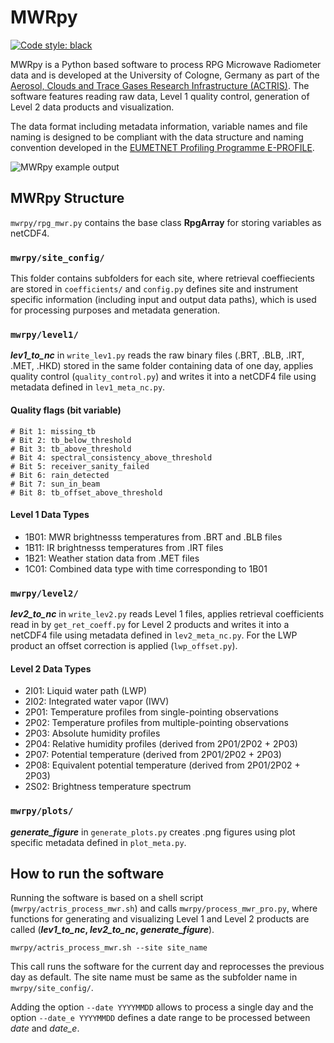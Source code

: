 # MWRpy

[![Code style: black](https://img.shields.io/badge/code%20style-black-000000.svg)](https://github.com/psf/black)

MWRpy is a Python based software to process RPG Microwave Radiometer data and is developed at the University of Cologne, Germany as part of the [Aerosol, Clouds and Trace Gases Research Infrastructure (ACTRIS)](https://actris.eu/). 
The software features reading raw data, Level 1 quality control, generation of Level 2 data products and visualization.

The data format including metadata information, variable names and file naming is designed to be compliant with the data structure and naming convention developed in the [EUMETNET Profiling Programme E-PROFILE](https://www.eumetnet.eu/). 

![MWRpy example output](https://atmos.meteo.uni-koeln.de/~hatpro/quicklooks/obs/site/jue/tophat/actris/level2/2022/10/29/20221029_juelich_temperature.png)

## MWRpy Structure

`mwrpy/rpg_mwr.py` contains the base class <b>RpgArray</b> for storing variables as netCDF4.

### `mwrpy/site_config/`

This folder contains subfolders for each site, where retrieval coeffiecients are stored in `coefficients/` and `config.py` defines site and instrument specific information (including input and output data paths), which is used for processing purposes and metadata generation.

### `mwrpy/level1/`

<b>*lev1_to_nc*</b> in `write_lev1.py` reads the raw binary files (.BRT, .BLB, .IRT, .MET, .HKD) stored in the same folder containing data of one day, applies quality control (`quality_control.py`) and writes it into a netCDF4 file using metadata defined in `lev1_meta_nc.py`.

#### Quality flags (bit variable)
    # Bit 1: missing_tb
    # Bit 2: tb_below_threshold
    # Bit 3: tb_above_threshold
    # Bit 4: spectral_consistency_above_threshold
    # Bit 5: receiver_sanity_failed
    # Bit 6: rain_detected
    # Bit 7: sun_in_beam
    # Bit 8: tb_offset_above_threshold
    
#### Level 1 Data Types
* 1B01: MWR brightnesss temperatures from .BRT and .BLB files
* 1B11: IR brightnesss temperatures from .IRT files
* 1B21: Weather station data from .MET files
* 1C01: Combined data type with time corresponding to 1B01

### `mwrpy/level2/`

<b>*lev2_to_nc*</b> in `write_lev2.py` reads Level 1 files, applies retrieval coefficients read in by `get_ret_coeff.py` for Level 2 products and writes it into a netCDF4 file using metadata defined in `lev2_meta_nc.py`. For the LWP product an offset correction is applied (`lwp_offset.py`).

#### Level 2 Data Types
* 2I01: Liquid water path (LWP)
* 2I02: Integrated water vapor (IWV)
* 2P01: Temperature profiles from single-pointing observations
* 2P02: Temperature profiles from multiple-pointing observations
* 2P03: Absolute humidity profiles
* 2P04: Relative humidity profiles (derived from 2P01/2P02 + 2P03)
* 2P07: Potential temperature (derived from 2P01/2P02 + 2P03)
* 2P08: Equivalent potential temperature (derived from 2P01/2P02 + 2P03)
* 2S02: Brightness temperature spectrum

### `mwrpy/plots/`

<b>*generate_figure*</b> in `generate_plots.py` creates .png figures using plot specific metadata defined in `plot_meta.py`.

## How to run the software

Running the software is based on a shell script (`mwrpy/actris_process_mwr.sh`) and calls `mwrpy/process_mwr_pro.py`, where functions for generating and visualizing Level 1 and Level 2 products are called (<b>*lev1_to_nc*, *lev2_to_nc*, *generate_figure*</b>).

```
mwrpy/actris_process_mwr.sh --site site_name
```
This call runs the software for the current day and reprocesses the previous day as default. The site name must be same as the subfolder name in `mwrpy/site_config/`.

Adding the option `--date YYYYMMDD` allows to process a single day and the option `--date_e YYYYMMDD` defines a date range to be processed between *date* and *date_e*.

